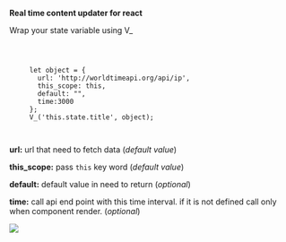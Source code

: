 **Real time content updater for react**

Wrap your state variable using V_


``` 



     let object = {
       url: 'http://worldtimeapi.org/api/ip',
       this_scope: this,
       default: "",
       time:3000
     };
     V_('this.state.title', object);
     
     

   ```
   
   **url:** url that need to fetch data (_default value_)
   
   **this_scope:** pass `this` key word (_default value_)
   
   **default:** default value in need to return (_optional_)
   
   **time:** call api end point with this time interval. if it is not defined call only when component render. (_optional_)
   
   
![](https://gifyu.com/image/EogT)

